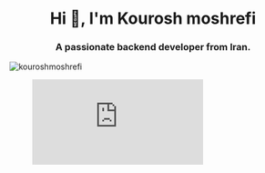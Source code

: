 <h1 align="center">Hi 👋, I'm Kourosh moshrefi</h1>
<h3 align="center">A passionate backend developer from Iran.</h3>

<p align="left"> <img src="https://komarev.com/ghpvc/?username=kouroshmoshrefi&label=Profile%20views&color=0e75b6&style=flat" alt="kouroshmoshrefi" /> </p>

<p>
  <figure><embed src="https://wakatime.com/share/@kouroshmoshrefi/b16f1764-f6a9-4091-8181-893232c1e0e4.svg"></embed></figure>
</p>

<p>
  <img src="https://wakatime.com/badge/user/e5382a40-0748-45c9-9bdb-a36a91215d13.svg" alt="Hours Coded Wakatime Report!'>
</p>
